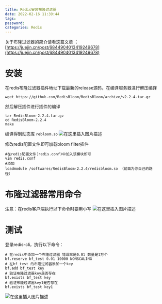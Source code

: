 ```yaml
---
title: Redis安装布隆过滤器
date: 2022-02-16 11:30:44
tags:
password:
categories: Redis
---
```


关于布隆过滤器的简介请看这篇文章 ：[https://juejin.cn/post/6844904013419249678](https://juejin.cn/post/6844904013419249678)


# 安装
在redis布隆过滤器插件地址下载最新的release源码，在编译服务器进行解压编译
```shell
wget https://github.com/RedisBloom/RedisBloom/archive/v2.2.4.tar.gz
```
然后解压插件进行插件的编译
```shell
tar RedisBloom-2.2.4.tar.gz
cd RedisBloom-2.2.4
make
```
编译得到动态库 `rebloom.so`
![在这里插入图片描述](https://img-blog.csdnimg.cn/bad2728b2d204bd5a65275b8526db5f4.png?x-oss-process=image/watermark,type_d3F5LXplbmhlaQ,shadow_50,text_Q1NETiBAZkZlZS1vcHM=,size_20,color_FFFFFF,t_70,g_se,x_16)


修改redis配置文件即可加载bloom filter插件
```shell
#在redis配置文件(redis.conf)中加入该模块即可
vim redis.conf
#添加
loadmodule /softwares/RedisBloom-2.2.4/redisbloom.so （前面为你自己的路径）
```


#  布隆过滤器常用命令
注意：在redis客户端执行以下命令时要用小写
![在这里插入图片描述](https://img-blog.csdnimg.cn/05f90d09ac764012943ea0f4711b91d0.png?x-oss-process=image/watermark,type_d3F5LXplbmhlaQ,shadow_50,text_Q1NETiBAZkZlZS1vcHM=,size_20,color_FFFFFF,t_70,g_se,x_16)
# 测试
登录redis-cli，执行以下命令：
```shell
# 在redis中添加一个布隆过滤器 错误率是0.01 数量是1万个
bf.reserve bf_test 0.01 10000 NONSCALING
# 在bf_test 的布隆过滤器添加一个key
bf.add bf_test key
# 验证布隆过滤器key是否存在
bf.exists bf_test key
# 验证布隆过滤器key1是否存在
bf.exists bf_test key1
```
![在这里插入图片描述](https://img-blog.csdnimg.cn/7bd788af50a841ecb238cb91a7dfa1fc.png?x-oss-process=image/watermark,type_d3F5LXplbmhlaQ,shadow_50,text_Q1NETiBAZkZlZS1vcHM=,size_20,color_FFFFFF,t_70,g_se,x_16)